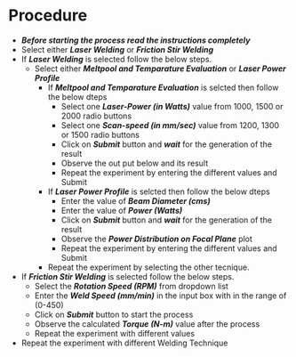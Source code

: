 # Procedure

- ***Before starting the process read the instructions completely***
- Select either ***Laser Welding*** or ***Friction Stir Welding***
- If ***Laser Welding*** is selected follow the below steps.
    - Select either ***Meltpool and Temparature Evaluation*** or ***Laser Power Profile***
        - If ***Meltpool and Temparature Evaluation*** is selcted then follow the below dteps
            - Select one ***Laser-Power (in Watts)*** value from 1000, 1500 or 2000 radio buttons
            - Select one ***Scan-speed (in mm/sec)*** value from 1200, 1300 or 1500 radio buttons
            - Click on ***Submit*** button and ***wait*** for the generation of the result
            - Observe the out put below and its result
            - Repeat the experiment by entering the different values and Submit
        - If ***Laser Power Profile*** is selcted then follow the below dteps
            - Enter the value of ***Beam Diameter (cms)***
            - Enter the value of ***Power (Watts)***
            - Click on ***Submit*** button and ***wait*** for the generation of the result
            - Observe the ***Power Distribution on Focal Plane*** plot
            - Repeat the experiment by entering the different values and Submit
        - Repeat the experiment by selecting the other tecnique.
- If ***Friction Stir Welding*** is selected follow the below steps.
    - Select the ***Rotation Speed (RPM)*** from dropdown list
    - Enter the ***Weld Speed (mm/min)*** in the input box with in the range of (0-450)
    - Click on ***Submit*** button to start the process
    - Observe the calculated ***Torque (N-m)*** value after the process
    - Repeat the experiment with different values
- Repeat the experiment with different Welding Technique